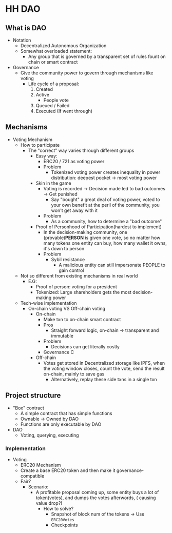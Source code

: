 # HH DAO

## What is DAO

- Notation
    - Decentralized Autonomous Organization
    - Somewhat overloaded statement:
        - Any group that is governed by a transparent set of rules fount on chain or smart contract
- Governance
    - Give the community power to govern through mechanisms like voting
        - Life cycle of a proposal:
            1. Created
            2. Active
                - People vote
            3. Queued / Failed
            4. Executed (If went through)

## Mechanisms

- Voting Mechanism
    - How to participate
        - The "correct" way varies through different groups
            - Easy way:
                - ERC20 / 721 as voting power
                - Problem
                    - Tokenized voting power creates inequality in power distribution: deepest pocket -> most voting
                      power
            - Skin in the game
                - Voting is recorded -> Decision made led to bad outcomes -> Get punished
                    - Say "bought" a great deal of voting power, voted to your own benefit at the peril of the
                      community, you
                      won't
                      get away with it
                - Problem
                    - As a community, how to determine a "bad outcome"
            - Proof of Personhood of Participation(hardest to implement)
                - In the decision-making community, one (provable)**PERSON** is given one vote, so no matter how many
                  tokens one entity can buy, how many wallet it owns, it's down to person
                - Problem
                    - Sybil resistance
                        - A malicious entity can still impersonate PEOPLE to gain control
    - Not so different from existing mechanisms in real world
        - E.G:
            - Proof of person: voting for a president
            - Tokenized: Large shareholders gets the most decision-making power
    - Tech-wise implementation
        - On-chain voting VS Off-chain voting
            - On-chain
                - Make txn to on-chain smart contract
                - Pros
                    - Straight forward logic, on-chain -> transparent and immutable
                - Problem
                    - Decisions can get literally costly
                - Governance C
            - Off-chain
                - Votes get stored in Decentralized storage like IPFS, when the voting window closes, count the vote,
                  send the result on-chain, mainly to save gas
                    - Alternatively, replay these side txns in a single txn

## Project structure

- "Box" contract
    - A simple contract that has simple functions
    - Ownable -> Owned by DAO
    - Functions are only executable by DAO
- DAO
    - Voting, querying, executing

### Implementation

- Voting
    - ERC20 Mechanism
    - Create a base ERC20 token and then make it governance-compatible
    - Fair?
        - Scenario:
            - A profitable proposal coming up, some entity buys a lot of token(votes), and dumps the votes afterwords, (
              causing value drop?)
                - How to solve?
                    - Snapshot of block num of the tokens -> Use `ERC20Votes`
                    - Checkpoints
